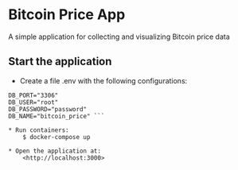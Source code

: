 # Bitcoin Price App

A simple application for collecting and visualizing Bitcoin price data

## Start the application

* Create a file .env with the following configurations:

``` DB_HOST="db"
DB_PORT="3306"
DB_USER="root"
DB_PASSWORD="password"
DB_NAME="bitcoin_price" ```

* Run containers:
    $ docker-compose up

* Open the application at:
    <http://localhost:3000>
